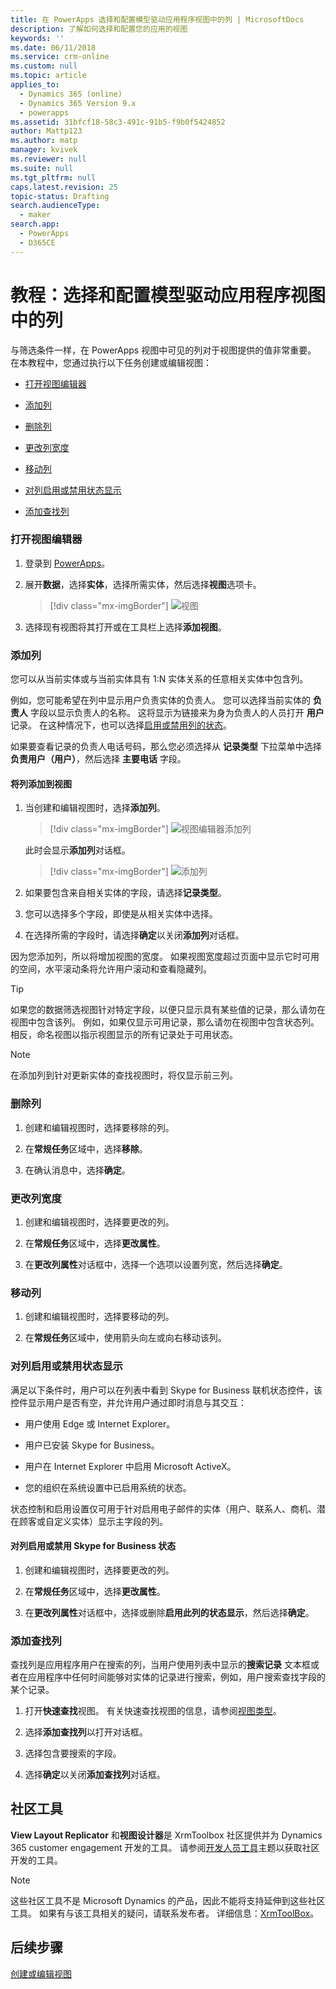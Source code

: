 ```yaml
---
title: 在 PowerApps 选择和配置模型驱动应用程序视图中的列 | MicrosoftDocs
description: 了解如何选择和配置您的应用的视图
keywords: ''
ms.date: 06/11/2018
ms.service: crm-online
ms.custom: null
ms.topic: article
applies_to:
  - Dynamics 365 (online)
  - Dynamics 365 Version 9.x
  - powerapps
ms.assetid: 31bfcf18-58c3-491c-91b5-f9b0f5424852
author: Mattp123
ms.author: matp
manager: kvivek
ms.reviewer: null
ms.suite: null
ms.tgt_pltfrm: null
caps.latest.revision: 25
topic-status: Drafting
search.audienceType:
  - maker
search.app:
  - PowerApps
  - D365CE
---
```


# <a name="tutorial-choose-and-configure-columns-in-model-driven-app-views"></a>教程：选择和配置模型驱动应用程序视图中的列

<a name="BKMK_ChooseAndConfigureColumns"></a>   

 与筛选条件一样，在 PowerApps 视图中可见的列对于视图提供的值非常重要。 在本教程中，您通过执行以下任务创建或编辑视图：  

-   [打开视图编辑器](choose-and-configure-columns.md#open-the-view-editor)  
   
-   [添加列](choose-and-configure-columns.md#BKMK_AddColumns)  
  
-   [删除列](choose-and-configure-columns.md#BKMK_RemoveColumns)  
  
-   [更改列宽度](choose-and-configure-columns.md#BKMK_ChangeColumnWidth)  
  
-   [移动列](choose-and-configure-columns.md#BKMK_MoveAColumns)  
  
-   [对列启用或禁用状态显示](choose-and-configure-columns.md#BKMK_EnableOrDisablePresence)  
  
-   [添加查找列](choose-and-configure-columns.md#BKMK_AddFindColumns)  

### <a name="open-the-view-editor"></a>打开视图编辑器

1.  登录到 [PowerApps](https://web.powerapps.com/?utm_source=padocs&utm_medium=linkinadoc&utm_campaign=referralsfromdoc)。  

2.  展开**数据**，选择**实体**，选择所需实体，然后选择**视图**选项卡。 

    > [!div class="mx-imgBorder"] 
    > ![视图](media/available-views.png)

3. 选择现有视图将其打开或在工具栏上选择**添加视图**。 

<a name="BKMK_AddColumns"></a>   
### <a name="add-columns"></a>添加列  
 您可以从当前实体或与当前实体具有 1:N 实体关系的任意相关实体中包含列。  
  
 例如，您可能希望在列中显示用户负责实体的负责人。 您可以选择当前实体的 **负责人** 字段以显示负责人的名称。 这将显示为链接来为身为负责人的人员打开 **用户** 记录。 在这种情况下，也可以选择[启用或禁用列的状态](choose-and-configure-columns.md#BKMK_EnableOrDisablePresence)。  
  
 如果要查看记录的负责人电话号码，那么您必须选择从 **记录类型** 下拉菜单中选择 **负责用户（用户）**，然后选择 **主要电话** 字段。  
  
#### <a name="add-columns-to-views"></a>将列添加到视图  
  
1.  当创建和编辑视图时，选择**添加列**。 

    > [!div class="mx-imgBorder"] 
    > ![视图编辑器添加列](media/view-editor.png)

    此时会显示**添加列**对话框。

    > [!div class="mx-imgBorder"] 
    > ![添加列](media/add-columns.png)
  
2.  如果要包含来自相关实体的字段，请选择**记录类型**。  
  
3.  您可以选择多个字段，即使是从相关实体中选择。  
  
4.  在选择所需的字段时，请选择**确定**以关闭**添加列**对话框。  
  
 因为您添加列，所以将增加视图的宽度。 如果视图宽度超过页面中显示它时可用的空间，水平滚动条将允许用户滚动和查看隐藏列。  
  
> [!TIP]
>  如果您的数据筛选视图针对特定字段，以便只显示具有某些值的记录，那么请勿在视图中包含该列。 例如，如果仅显示可用记录，那么请勿在视图中包含状态列。 相反，命名视图以指示视图显示的所有记录处于可用状态。  
  
> [!NOTE]
>  在添加列到针对更新实体的查找视图时，将仅显示前三列。  
  
<a name="BKMK_RemoveColumns"></a>   
### <a name="remove-columns"></a>删除列  
  
1.  创建和编辑视图时，选择要移除的列。  
  
2.  在**常规任务**区域中，选择**移除**。  
  
3.  在确认消息中，选择**确定**。  
  
<a name="BKMK_ChangeColumnWidth"></a>   
### <a name="change-column-width"></a>更改列宽度  
  
1.  创建和编辑视图时，选择要更改的列。  
  
2.  在**常规任务**区域中，选择**更改属性**。  
  
3.  在**更改列属性**对话框中，选择一个选项以设置列宽，然后选择**确定**。  
  
<a name="BKMK_MoveAColumns"></a>   
### <a name="move-a-column"></a>移动列  
  
1.  创建和编辑视图时，选择要移动的列。  
  
2.  在**常规任务**区域中，使用箭头向左或向右移动该列。  
  
<a name="BKMK_EnableOrDisablePresence"></a>   
### <a name="enable-or-disable-presence-for-a-column"></a>对列启用或禁用状态显示  
 满足以下条件时，用户可以在列表中看到 Skype for Business 联机状态控件，该控件显示用户是否有空，并允许用户通过即时消息与其交互：  
  
-   用户使用 Edge 或 Internet Explorer。  
  
-   用户已安装 Skype for Business。  
  
-   用户在 Internet Explorer 中启用 Microsoft ActiveX。  
  
-   您的组织在系统设置中已启用系统的状态。  
  
 状态控制和启用设置仅可用于针对启用电子邮件的实体（用户、联系人、商机、潜在顾客或自定义实体）显示主字段的列。  
  
#### <a name="enable-or-disable-skype-for-business-presence-for-a-column"></a>对列启用或禁用 Skype for Business 状态  
  
1.  创建和编辑视图时，选择要更改的列。  
  
2.  在**常规任务**区域中，选择**更改属性**。  
  
3.  在**更改列属性**对话框中，选择或删除**启用此列的状态显示**，然后选择**确定**。  
  
<a name="BKMK_AddFindColumns"></a>   
### <a name="add-find-columns"></a>添加查找列  
 查找列是应用程序用户在搜索的列，当用户使用列表中显示的**搜索记录** 文本框或者在应用程序中任何时间能够对实体的记录进行搜索，例如，用户搜索查找字段的某个记录。  
  
1.  打开**快速查找**视图。 有关快速查找视图的信息，请参阅[视图类型](create-edit-views.md#types-of-views)。  
  
2.  选择**添加查找列**以打开对话框。  
  
3.  选择包含要搜索的字段。  
  
4.  选择**确定**以关闭**添加查找列**对话框。  

## <a name="community-tools"></a>社区工具

**View Layout Replicator** 和**视图设计器**是 XrmToolbox 社区提供并为 Dynamics 365 customer engagement 开发的工具。 请参阅[开发人员工具](https://docs.microsoft.com/dynamics365/customer-engagement/developer/developer-tools)主题以获取社区开发的工具。

> [!NOTE]
> 这些社区工具不是 Microsoft Dynamics 的产品，因此不能将支持延伸到这些社区工具。 如果有与该工具相关的疑问，请联系发布者。 详细信息：[XrmToolBox](https://www.xrmtoolbox.com)。 

## <a name="next-steps"></a>后续步骤
[创建或编辑视图](create-edit-views.md)
